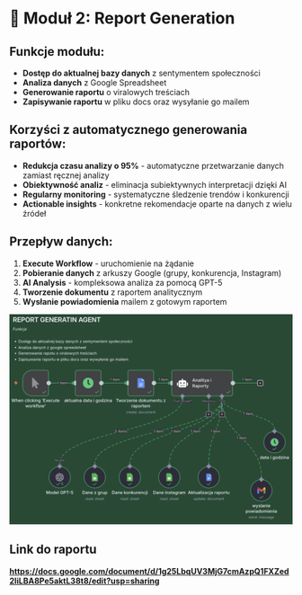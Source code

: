 # 🤖 Moduł 2: Report Generation 

## Funkcje modułu:
- **Dostęp do aktualnej bazy danych** z sentymentem społeczności
- **Analiza danych** z Google Spreadsheet
- **Generowanie raportu** o viralowych treściach
- **Zapisywanie raportu** w pliku docs oraz wysyłanie go mailem

## Korzyści z automatycznego generowania raportów:
* **Redukcja czasu analizy o 95%** - automatyczne przetwarzanie danych zamiast ręcznej analizy
* **Obiektywność analiz** - eliminacja subiektywnych interpretacji dzięki AI
* **Regularny monitoring** - systematyczne śledzenie trendów i konkurencji
* **Actionable insights** - konkretne rekomendacje oparte na danych z wielu źródeł

## Przepływ danych:
1. **Execute Workflow** - uruchomienie na żądanie
2. **Pobieranie danych** z arkuszy Google (grupy, konkurencja, Instagram)
3. **AI Analysis** - kompleksowa analiza za pomocą GPT-5
4. **Tworzenie dokumentu** z raportem analitycznym
5. **Wysłanie powiadomienia** mailem z gotowym raportem

![Moduł Generowania Raportów](https://github.com/IGUANAH-ai/socialloop-n8n-portfolio/blob/main/Organic-Marketing-Agent/modu%C5%82-2-generowanie_raportu/modu%C5%82-2-generowanie_raportu.png?raw=true)

## Link do raportu 
**https://docs.google.com/document/d/1g25LbqUV3MjG7cmAzpQ1FXZed2IiLBA8Pe5aktL38t8/edit?usp=sharing** 
